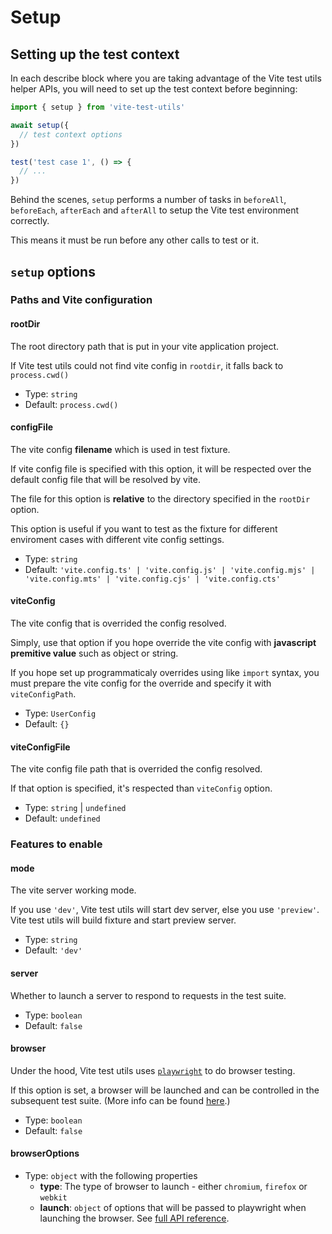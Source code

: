 # Setup

## Setting up the test context

In each describe block where you are taking advantage of the Vite test utils helper APIs, you will need to set up the test context before beginning:

```ts
import { setup } from 'vite-test-utils'

await setup({
  // test context options
})

test('test case 1', () => {
  // ...
})
```

Behind the scenes, `setup` performs a number of tasks in `beforeAll`, `beforeEach`, `afterEach` and `afterAll` to setup the Vite test environment correctly.

This means it must be run before any other calls to test or it.

## `setup` options

### Paths and Vite configuration

#### rootDir

The root directory path that is put in your vite application project.

If Vite test utils could not find vite config in `rootdir`, it falls back to `process.cwd()`

- Type: `string`
- Default: `process.cwd()`

#### configFile

The vite config **filename** which is used in test fixture.

If vite config file is specified with this option, it will be respected over the default config file that will be resolved by vite.

The file for this option is **relative** to the directory specified in the `rootDir` option.

This option is useful if you want to test as the fixture for different enviroment cases with different vite config settings.

- Type: `string`
- Default: `'vite.config.ts' | 'vite.config.js' | 'vite.config.mjs' | 'vite.config.mts' | 'vite.config.cjs' | 'vite.config.cts'`

#### viteConfig

The vite config that is overrided the config resolved.

Simply, use that option if you hope override the vite config with **javascript premitive value** such as object or string.

If you hope set up programmaticaly overrides using like `import` syntax, you must prepare the vite config for the override and specify it with `viteConfigPath`.

- Type: `UserConfig`
- Default: `{}`

#### viteConfigFile

The vite config file path that is overrided the config resolved.

If that option is specified, it's respected than `viteConfig` option.

- Type: `string` | `undefined`
- Default: `undefined`

### Features to enable

#### mode

The vite server working mode.

If you use `'dev'`, Vite test utils will start dev server, else you use `'preview'`. Vite test utils will build fixture and start preview server.

- Type: `string`
- Default: `'dev'`

#### server

Whether to launch a server to respond to requests in the test suite.

- Type: `boolean`
- Default: `false`

#### browser

Under the hood, Vite test utils uses [`playwright`](https://playwright.dev/) to do browser testing.

If this option is set, a browser will be launched and can be controlled in the subsequent test suite. (More info can be found [here](/api-reference/browser-testing).)

- Type: `boolean`
- Default: `false`

#### browserOptions

- Type: `object` with the following properties
  - **type**: The type of browser to launch - either `chromium`, `firefox` or `webkit`
  - **launch**: `object` of options that will be passed to playwright when launching the browser. See [full API reference](https://playwright.dev/docs/api/class-browsertype#browser-type-launch).
